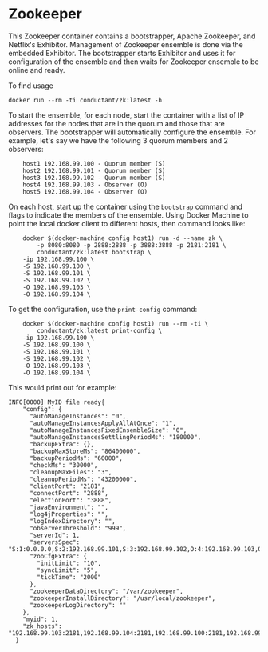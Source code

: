 Zookeeper
=========

This Zookeeper container contains a bootstrapper, Apache Zookeeper, and Netflix's Exhibitor.  Management of Zookeeper
ensemble is done via the embedded Exhibitor.  The bootstrapper starts Exhibitor and uses it for configuration of
the ensemble and then waits for Zookeeper ensemble to be online and ready.

To find usage

    docker run --rm -ti conductant/zk:latest -h

To start the ensemble, for each node, start the container with a list of IP addresses for the nodes that are
in the quorum and those that are observers.  The bootstrapper will automatically configure the ensemble.  For example,
let's say we have the following 3 quorum members and 2 observers:

```
    host1 192.168.99.100 - Quorum member (S)
    host2 192.168.99.101 - Quorum member (S)
    host3 192.168.99.102 - Quorum member (S)
    host4 192.168.99.103 - Observer (O)
    host5 192.168.99.104 - Observer (O)
```

On each host, start up the container using the `bootstrap` command and flags to indicate the members of the ensemble.
Using Docker Machine to point the local docker client to different hosts, then command looks like:

```
    docker $(docker-machine config host1) run -d --name zk \
        -p 8080:8080 -p 2888:2888 -p 3888:3888 -p 2181:2181 \
        conductant/zk:latest bootstrap \
	-ip 192.168.99.100 \
	-S 192.168.99.100 \
	-S 192.168.99.101 \
	-S 192.168.99.102 \
	-O 192.168.99.103 \
	-O 192.168.99.104 \
```

To get the configuration, use the `print-config` command:

```
    docker $(docker-machine config host1) run --rm -ti \
        conductant/zk:latest print-config \
	-ip 192.168.99.100 \
	-S 192.168.99.100 \
	-S 192.168.99.101 \
	-S 192.168.99.102 \
	-O 192.168.99.103 \
	-O 192.168.99.104 \
```

This would print out for example:

```
INFO[0000] MyID file ready{
    "config": {
      "autoManageInstances": "0",
      "autoManageInstancesApplyAllAtOnce": "1",
      "autoManageInstancesFixedEnsembleSize": "0",
      "autoManageInstancesSettlingPeriodMs": "180000",
      "backupExtra": {},
      "backupMaxStoreMs": "86400000",
      "backupPeriodMs": "60000",
      "checkMs": "30000",
      "cleanupMaxFiles": "3",
      "cleanupPeriodMs": "43200000",
      "clientPort": "2181",
      "connectPort": "2888",
      "electionPort": "3888",
      "javaEnvironment": "",
      "log4jProperties": "",
      "logIndexDirectory": "",
      "observerThreshold": "999",
      "serverId": 1,
      "serversSpec": "S:1:0.0.0.0,S:2:192.168.99.101,S:3:192.168.99.102,O:4:192.168.99.103,O:5:192.168.99.104",
      "zooCfgExtra": {
        "initLimit": "10",
        "syncLimit": "5",
        "tickTime": "2000"
      },
      "zookeeperDataDirectory": "/var/zookeeper",
      "zookeeperInstallDirectory": "/usr/local/zookeeper",
      "zookeeperLogDirectory": ""
    },
    "myid": 1,
    "zk_hosts": "192.168.99.103:2181,192.168.99.104:2181,192.168.99.100:2181,192.168.99.101:2181,192.168.99.102:2181"
  }
```